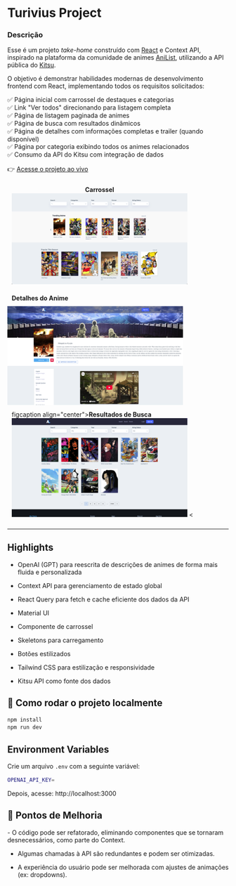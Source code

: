 <h1>Turivius Project</h1>

<h3>Descrição</h3>

Esse é um projeto *take-home* construído com [React](https://reactjs.org/) e Context API, inspirado na plataforma da comunidade de animes [AniList](https://anilist.co/), utilizando a API pública do [Kitsu](https://kitsu.docs.apiary.io/).

O objetivo é demonstrar habilidades modernas de desenvolvimento frontend com React, implementando todos os requisitos solicitados:

✅ Página inicial com carrossel de destaques e categorias  
✅ Link "Ver todos" direcionando para listagem completa  
✅ Página de listagem paginada de animes  
✅ Página de busca com resultados dinâmicos  
✅ Página de detalhes com informações completas e trailer (quando disponível)  
✅ Página por categoria exibindo todos os animes relacionados  
✅ Consumo da API do Kitsu com integração de dados

👉 [Acesse o projeto ao vivo](https://turi-project.vercel.app/)

<p align="center">
  <figure style="display:inline-block; margin:10px;">
    <figcaption align="center"><strong>Carrossel</strong></figcaption>
    <img src="public/screenshots/carousel.png" alt="Página inicial com carrossel" width="400px" />
  </figure>
  
  <figure style="display:inline-block; margin:10px;">
    <figcaption align="center"><strong>Detalhes do Anime</strong></figcaption>
  </figure>
    <img src="public/screenshots/animeId.png" alt="Detalhes de um anime" width="400px" />
    
  <figure style="display:inline-block; margin:10px;">
    figcaption align="center"><strong>Resultados de Busca</strong></figcaption>
    <img src="public/screenshots/paginacao.png" alt="Página de busca com resultados filtrados" width="400px" />
    <
  </figure>
</p>

---

## Highlights

- OpenAI (GPT) para reescrita de descrições de animes de forma mais fluida e personalizada

- Context API para gerenciamento de estado global

- React Query para fetch e cache eficiente dos dados da API

- Material UI

- Componente de carrossel

- Skeletons para carregamento

- Botões estilizados

- Tailwind CSS para estilização e responsividade

- Kitsu API como fonte dos dados



## 🚀 Como rodar o projeto localmente

```bash
npm install
npm run dev
```

## Environment Variables

Crie um arquivo `.env` com a seguinte variável:
```bash
OPENAI_API_KEY=
```


Depois, acesse: http://localhost:3000


<h2>📌 Pontos de Melhoria</h2>
- O código pode ser refatorado, eliminando componentes que se tornaram desnecessários, como parte do Context.

- Algumas chamadas à API são redundantes e podem ser otimizadas.

- A experiência do usuário pode ser melhorada com ajustes de animações (ex: dropdowns).



